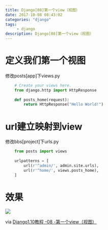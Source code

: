 ```yaml
---
title: Django[08]第一个view（视图）
date: 2017-10-08 08:43:02 
categories: "django" 
tags: 
     - django
description: Django[08]第一个view（视图）
---
```



# 定义我们第一个视图
修改posts[app]下views.py
``` python
	# Create your views here.
	from django.http import HttpResponse
	
	def posts_home(request):
		return HttpResponse("Hello World!")
```

# url建立映射到view
修改bbs[project]下urls.py
``` python
	from posts import views
	
	urlpatterns = [
	    url(r'^admin/', admin.site.urls),
	    url(r'^home/', views.posts_home),
	]

```
# 效果
![](https://i.imgur.com/9QePi8q.png)

via [Django1.10教程 -08 -第一个view（视图）](http://v.youku.com/v_show/id_XMjQ3MzA0NzAxNg==.html?spm=a2h0j.8191423.playlist_content.5!11~5~5~A&&f=28961906&from=y1.2-3.4.11)
